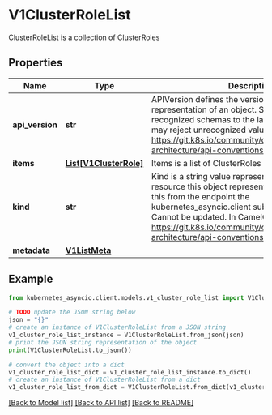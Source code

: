 # V1ClusterRoleList

ClusterRoleList is a collection of ClusterRoles

## Properties

Name | Type | Description | Notes
------------ | ------------- | ------------- | -------------
**api_version** | **str** | APIVersion defines the versioned schema of this representation of an object. Servers should convert recognized schemas to the latest internal value, and may reject unrecognized values. More info: https://git.k8s.io/community/contributors/devel/sig-architecture/api-conventions.md#resources | [optional] 
**items** | [**List[V1ClusterRole]**](V1ClusterRole.md) | Items is a list of ClusterRoles | 
**kind** | **str** | Kind is a string value representing the REST resource this object represents. Servers may infer this from the endpoint the kubernetes_asyncio.client submits requests to. Cannot be updated. In CamelCase. More info: https://git.k8s.io/community/contributors/devel/sig-architecture/api-conventions.md#types-kinds | [optional] 
**metadata** | [**V1ListMeta**](V1ListMeta.md) |  | [optional] 

## Example

```python
from kubernetes_asyncio.client.models.v1_cluster_role_list import V1ClusterRoleList

# TODO update the JSON string below
json = "{}"
# create an instance of V1ClusterRoleList from a JSON string
v1_cluster_role_list_instance = V1ClusterRoleList.from_json(json)
# print the JSON string representation of the object
print(V1ClusterRoleList.to_json())

# convert the object into a dict
v1_cluster_role_list_dict = v1_cluster_role_list_instance.to_dict()
# create an instance of V1ClusterRoleList from a dict
v1_cluster_role_list_from_dict = V1ClusterRoleList.from_dict(v1_cluster_role_list_dict)
```
[[Back to Model list]](../README.md#documentation-for-models) [[Back to API list]](../README.md#documentation-for-api-endpoints) [[Back to README]](../README.md)


